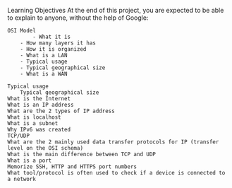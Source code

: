 Learning Objectives
At the end of this project, you are expected to be able to explain to anyone, without the help of Google:

    OSI Model
        	- What it is
		- How many layers it has
		- How it is organized
		- What is a LAN
		- Typical usage
		- Typical geographical size
		- What is a WAN
    
	Typical usage
	    Typical geographical size
	What is the Internet
	What is an IP address
	What are the 2 types of IP address
	What is localhost
	What is a subnet
	Why IPv6 was created
    TCP/UDP
	What are the 2 mainly used data transfer protocols for IP (transfer level on the OSI schema)
	What is the main difference between TCP and UDP
	What is a port
	Memorize SSH, HTTP and HTTPS port numbers
	What tool/protocol is often used to check if a device is connected to a network
